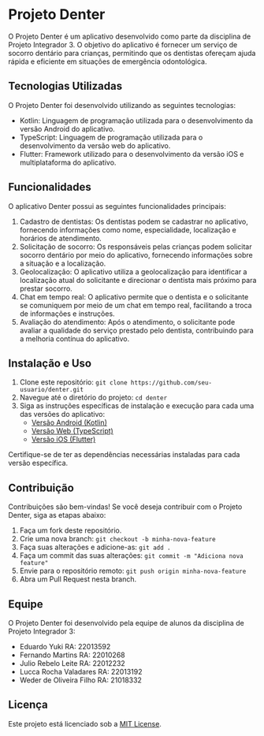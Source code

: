 # Projeto Denter



O Projeto Denter é um aplicativo desenvolvido como parte da disciplina de Projeto Integrador 3. O objetivo do aplicativo é fornecer um serviço de socorro dentário para crianças, permitindo que os dentistas ofereçam ajuda rápida e eficiente em situações de emergência odontológica.

## Tecnologias Utilizadas

O Projeto Denter foi desenvolvido utilizando as seguintes tecnologias:

- Kotlin: Linguagem de programação utilizada para o desenvolvimento da versão Android do aplicativo.
- TypeScript: Linguagem de programação utilizada para o desenvolvimento da versão web do aplicativo.
- Flutter: Framework utilizado para o desenvolvimento da versão iOS e multiplataforma do aplicativo.

## Funcionalidades

O aplicativo Denter possui as seguintes funcionalidades principais:

1. Cadastro de dentistas: Os dentistas podem se cadastrar no aplicativo, fornecendo informações como nome, especialidade, localização e horários de atendimento.
2. Solicitação de socorro: Os responsáveis pelas crianças podem solicitar socorro dentário por meio do aplicativo, fornecendo informações sobre a situação e a localização.
3. Geolocalização: O aplicativo utiliza a geolocalização para identificar a localização atual do solicitante e direcionar o dentista mais próximo para prestar socorro.
4. Chat em tempo real: O aplicativo permite que o dentista e o solicitante se comuniquem por meio de um chat em tempo real, facilitando a troca de informações e instruções.
5. Avaliação do atendimento: Após o atendimento, o solicitante pode avaliar a qualidade do serviço prestado pelo dentista, contribuindo para a melhoria contínua do aplicativo.

## Instalação e Uso

1. Clone este repositório: `git clone https://github.com/seu-usuario/denter.git`
2. Navegue até o diretório do projeto: `cd denter`
3. Siga as instruções específicas de instalação e execução para cada uma das versões do aplicativo:
   - [Versão Android (Kotlin)](/android/README.md)
   - [Versão Web (TypeScript)](/web/README.md)
   - [Versão iOS (Flutter)](/ios/README.md)

Certifique-se de ter as dependências necessárias instaladas para cada versão específica.

## Contribuição

Contribuições são bem-vindas! Se você deseja contribuir com o Projeto Denter, siga as etapas abaixo:

1. Faça um fork deste repositório.
2. Crie uma nova branch: `git checkout -b minha-nova-feature`
3. Faça suas alterações e adicione-as: `git add .`
4. Faça um commit das suas alterações: `git commit -m "Adiciona nova feature"`
5. Envie para o repositório remoto: `git push origin minha-nova-feature`
6. Abra um Pull Request nesta branch.

## Equipe

O Projeto Denter foi desenvolvido pela equipe de alunos da disciplina de Projeto Integrador 3:

- Eduardo Yuki RA: 22013592
- Fernando Martins RA: 22010268
- Julio Rebelo Leite RA: 22012232
- Lucca Rocha Valadares RA: 22013192
- Weder de Oliveira Filho RA: 21018332

## Licença

Este projeto está licenciado sob a [MIT License](LICENSE).
